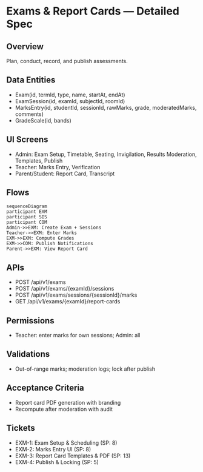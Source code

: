 # Exams & Report Cards — Detailed Spec

## Overview
Plan, conduct, record, and publish assessments.

## Data Entities
- Exam(id, termId, type, name, startAt, endAt)
- ExamSession(id, examId, subjectId, roomId)
- MarksEntry(id, studentId, sessionId, rawMarks, grade, moderatedMarks, comments)
- GradeScale(id, bands)

## UI Screens
- Admin: Exam Setup, Timetable, Seating, Invigilation, Results Moderation, Templates, Publish
- Teacher: Marks Entry, Verification
- Parent/Student: Report Card, Transcript

## Flows
```mermaid
sequenceDiagram
participant EXM
participant SIS
participant COM
Admin->>EXM: Create Exam + Sessions
Teacher->>EXM: Enter Marks
EXM->>EXM: Compute Grades
EXM->>COM: Publish Notifications
Parent->>EXM: View Report Card
```

## APIs
- POST /api/v1/exams
- POST /api/v1/exams/{examId}/sessions
- POST /api/v1/exams/sessions/{sessionId}/marks
- GET /api/v1/exams/{examId}/report-cards

## Permissions
- Teacher: enter marks for own sessions; Admin: all

## Validations
- Out-of-range marks; moderation logs; lock after publish

## Acceptance Criteria
- Report card PDF generation with branding
- Recompute after moderation with audit

## Tickets
- EXM-1: Exam Setup & Scheduling (SP: 8)
- EXM-2: Marks Entry UI (SP: 8)
- EXM-3: Report Card Templates & PDF (SP: 13)
- EXM-4: Publish & Locking (SP: 5)
